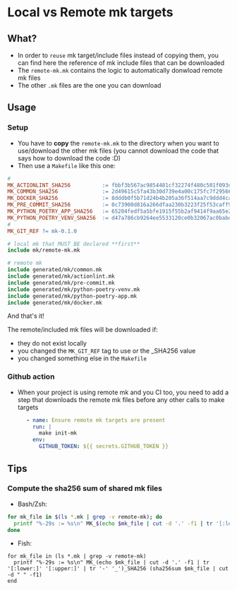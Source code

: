 # Local vs Remote mk targets

## What?

- In order to `reuse` mk target/include files instead of copying them, you can find here the reference of mk include files that can be downloaded
- The `remote-mk.mk` contains the logic to automatically donwload remote mk files
- The other `.mk` files are the one you can download

## Usage

### Setup

- You have to **copy** the `remote-mk.mk` to the directory when you want to use/download the other mk files (you cannot download the code that says how to download the code :D)
- Then use a `Makefile` like this one:

```Makefile
#
MK_ACTIONLINT_SHA256          := fbbf3b567ac9854481cf32274f480c501f093d9436151e50d584ed89bc2afdcc
MK_COMMON_SHA256              := 2d49615c5fa43b30d739e4a00c175fc7f295665c9a01f32a52792f6aa80a3bfa
MK_DOCKER_SHA256              := 8dddb0f5b71d24b4b205a36f514aa7c9ddd4ca771557694e6d1410c5fbbdf8f2
MK_PRE_COMMIT_SHA256          := 0c73900d816a266dfaa230b3223f25f53caff97d102e8fced7dbab997c2a46f1
MK_PYTHON_POETRY_APP_SHA256   := 65204fedf5a5bfe1915f55b2af9414f9aa65e26d0c0da84a695964ded8129b48
MK_PYTHON_POETRY_VENV_SHA256  := d47a786cb9264ee5533120ce0b32067ac0babd9857ee25cc60618be7521b4342
#
MK_GIT_REF ?= mk-0.1.0

# local mk that MUST BE declared **first**
include mk/remote-mk.mk

# remote mk
include generated/mk/common.mk
include generated/mk/actionlint.mk
include generated/mk/pre-commit.mk
include generated/mk/python-poetry-venv.mk
include generated/mk/python-poetry-app.mk
include generated/mk/docker.mk
```

And that's it!

The remote/included mk files will be downloaded if:

- they do not exist locally
- you changed the `MK_GIT_REF` tag to use or the _SHA256 value
- you changed something else in the `Makefile`

### Github action

- When your project is using remote mk and you CI too, you need to add a step that downloads the remote mk files before any other calls to make targets

```yaml
      - name: Ensure remote mk targets are present
        run: |
          make init-mk
        env:
          GITHUB_TOKEN: ${{ secrets.GITHUB_TOKEN }}
```

## Tips

### Compute the sha256 sum of shared mk files

- Bash/Zsh:

```bash
for mk_file in $(ls *.mk | grep -v remote-mk); do
  printf "%-29s := %s\n" MK_$(echo $mk_file | cut -d '.' -f1 | tr '[:lower:]' '[:upper:]' | tr '-' '_')_SHA256 $(sha256sum $mk_file | cut -d " " -f1)
done
```

- Fish:

```fish
for mk_file in (ls *.mk | grep -v remote-mk)
  printf "%-29s := %s\n" MK_(echo $mk_file | cut -d '.' -f1 | tr '[:lower:]' '[:upper:]' | tr '-' '_')_SHA256 (sha256sum $mk_file | cut -d " " -f1)
end
```
